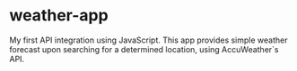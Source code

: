 # weather-app
My first API integration using JavaScript. This app provides simple weather forecast upon searching for a determined location, using AccuWeather`s API. 


